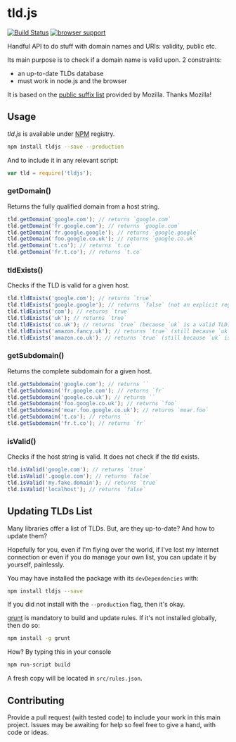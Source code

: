 tld.js
======

[![Build Status](https://secure.travis-ci.org/oncletom/tld.js.png?branch=master)](http://travis-ci.org/oncletom/tld.js)
[![browser support](https://ci.testling.com/oncletom/tld.js.png)](https://ci.testling.com/oncletom/tld.js)

Handful API to do stuff with domain names and URIs: validity, public etc.

Its main purpose is to check if a domain name is valid upon. 2 constraints:
* an up-to-date TLDs database
* must work in node.js and the browser

It is based on the [public suffix list](http://publicsuffix.org/list/) provided by Mozilla.
Thanks Mozilla!

## Usage

*tld.js* is available under [NPM](http://npmjs.org/) registry.

```bash
npm install tldjs --save --production
```

And to include it in any relevant script:

```javascript
var tld = require('tldjs');
```

### getDomain()

Returns the fully qualified domain from a host string.

```javascript
tld.getDomain('google.com'); // returns `google.com`
tld.getDomain('fr.google.com'); // returns `google.com`
tld.getDomain('fr.google.google'); // returns `google.google`
tld.getDomain('foo.google.co.uk'); // returns `google.co.uk`
tld.getDomain('t.co'); // returns `t.co`
tld.getDomain('fr.t.co'); // returns `t.co`
```

### tldExists()

Checks if the TLD is valid for a given host.

```javascript
tld.tldExists('google.com'); // returns `true`
tld.tldExists('google.google'); // returns `false` (not an explicit registered TLD)
tld.tldExists('com'); // returns `true`
tld.tldExists('uk'); // returns `true`
tld.tldExists('co.uk'); // returns `true` (because `uk` is a valid TLD)
tld.tldExists('amazon.fancy.uk'); // returns `true` (still because `uk` is a valid TLD)
tld.tldExists('amazon.co.uk'); // returns `true` (still because `uk` is a valid TLD)
```

### getSubdomain()

Returns the complete subdomain for a given host.

```javascript
tld.getSubdomain('google.com'); // returns ``
tld.getSubdomain('fr.google.com'); // returns `fr`
tld.getSubdomain('google.co.uk'); // returns ``
tld.getSubdomain('foo.google.co.uk'); // returns `foo`
tld.getSubdomain('moar.foo.google.co.uk'); // returns `moar.foo`
tld.getSubdomain('t.co'); // returns ``
tld.getSubdomain('fr.t.co'); // returns `fr`
```

### isValid()

Checks if the host string is valid.
It does not check if the *tld* exists.

```javascript
tld.isValid('google.com'); // returns `true`
tld.isValid('.google.com'); // returns `false`
tld.isValid('my.fake.domain'); // returns `true`
tld.isValid('localhost'); // returns `false`
```

## Updating TLDs List

Many libraries offer a list of TLDs. But, are they up-to-date? And how to update them?

Hopefully for you, even if I'm flying over the world, if I've lost my Internet connection or even if
you do manage your own list, you can update it by yourself, painlessly.

You may have installed the package with its `devDependencies` with:

```bash
npm install tldjs --save
```

If you did not install with the `--production` flag, then it's okay.

[grunt](http://gruntjs.com/) is mandatory to build and update rules. If it's not installed globally, then do so:

```bash
npm install -g grunt
```

How? By typing this in your console

```bash
npm run-script build
```

A fresh copy will be located in `src/rules.json`.


## Contributing

Provide a pull request (with tested code) to include your work in this main project.
Issues may be awaiting for help so feel free to give a hand, with code or ideas.